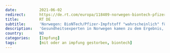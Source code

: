 ```yaml
---
date:          2021-06-02
redirect:      https://de.rt.com/europa/118409-norwegen-biontech-pfizer-impfstoff-wahrscheinlich-fuer-tod-aelterer-verantwortlich/
title:         RT DE
subtitle:      'Norwegen: BioNTech/Pfizer-Impfstoff "wahrscheinlich" für den Tod einiger Älterer verantwortlich'
description:   'Gesundheitsexperten in Norwegen kamen zu dem Ergebnis, dass der BioNTech/Pfizer-Impfstoff in mindestens zehn Fällen "wahrscheinlich" für den Tod älterer Menschen verantwortlich war. Es bestehe das Risiko, dass gebrechliche Menschen durch die Impfung verfrüht sterben.'
country:       NO
categories:    [Impfung]
tags:          [mit oder an impfung gestorben, biontech]
---
```

